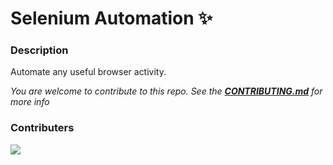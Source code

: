 # Selenium Automation ✨

### Description
Automate any useful browser activity.

*You are welcome to contribute to this repo. See the [**CONTRIBUTING.md**](./CONTRIBUTING.md) for more info*

### Contributers
<a href="https://github.com/pattarai/selenium-automation/graphs/contributors">
  <img src="https://contrib.rocks/image?repo=pattarai/selenium-automation" />
</a>


